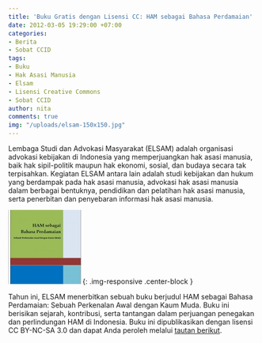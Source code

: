 ```yaml
---
title: 'Buku Gratis dengan Lisensi CC: HAM sebagai Bahasa Perdamaian'
date: 2012-03-05 19:29:00 +07:00
categories:
- Berita
- Sobat CCID
tags:
- Buku
- Hak Asasi Manusia
- Elsam
- Lisensi Creative Commons
- Sobat CCID
author: nita
comments: true
img: "/uploads/elsam-150x150.jpg"
---
```


Lembaga Studi dan Advokasi Masyarakat (ELSAM) adalah organisasi advokasi kebijakan di Indonesia yang memperjuangkan hak asasi manusia, baik hak sipil-politik maupun hak ekonomi, sosial, dan budaya secara tak terpisahkan. Kegiatan ELSAM antara lain adalah studi kebijakan dan hukum yang berdampak pada hak asasi manusia, advokasi hak asasi manusia dalam berbagai bentuknya, pendidikan dan pelatihan hak asasi manusia, serta penerbitan dan penyebaran informasi hak asasi manusia.

![elsam-150x150.jpg](/uploads/elsam-150x150.jpg){: .img-responsive .center-block }

Tahun ini, ELSAM menerbitkan sebuah buku berjudul HAM sebagai Bahasa Perdamaian: Sebuah Perkenalan Awal dengan Kaum Muda. Buku ini berisikan sejarah, kontribusi, serta tantangan dalam perjuangan penegakan dan perlindungan HAM di Indonesia. Buku ini dipublikasikan dengan lisensi CC BY-NC-SA 3.0 dan dapat Anda peroleh melalui [tautan berikut](http://elsam.or.id/downloads/1330676204_HAM_sebagai_Bahasa_Perdamaian.pdf.).
